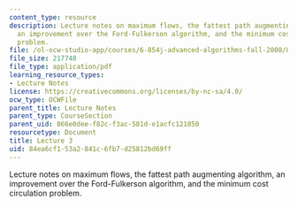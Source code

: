 ```yaml
---
content_type: resource
description: Lecture notes on maximum flows, the fattest path augmenting algorithm,
  an improvement over the Ford-Fulkerson algorithm, and the minimum cost circulation
  problem.
file: /ol-ocw-studio-app/courses/6-854j-advanced-algorithms-fall-2008/84ea6cf153a2841c6fb7d25812bd69ff_lec3.pdf
file_size: 217748
file_type: application/pdf
learning_resource_types:
- Lecture Notes
license: https://creativecommons.org/licenses/by-nc-sa/4.0/
ocw_type: OCWFile
parent_title: Lecture Notes
parent_type: CourseSection
parent_uid: 866e0dee-f82c-f3ac-581d-e1acfc121850
resourcetype: Document
title: Lecture 3
uid: 84ea6cf1-53a2-841c-6fb7-d25812bd69ff
---
```

Lecture notes on maximum flows, the fattest path augmenting algorithm, an improvement over the Ford-Fulkerson algorithm, and the minimum cost circulation problem.